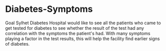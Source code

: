 # Diabetes-Symptoms
Goal
Sylhet Diabetes Hospital would like to see all the patients who came to get tested for diabetes to see whether the result of the test had any correlation with the symptoms the patient's had. With many symptoms playing a factor in the test results, this will help the facility find earlier signs of diabetes.

